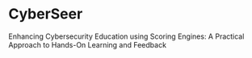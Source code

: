 # CyberSeer
Enhancing Cybersecurity Education using Scoring Engines: A Practical Approach to Hands-On Learning and Feedback
